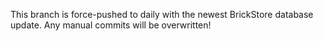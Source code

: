 This branch is force-pushed to daily with the newest BrickStore database
update.
Any manual commits will be overwritten!
